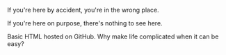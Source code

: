 If you're here by accident, you're in the wrong place.

If you're here on purpose, there's nothing to see here.

Basic HTML hosted on GitHub. Why make life complicated when it can be easy?
